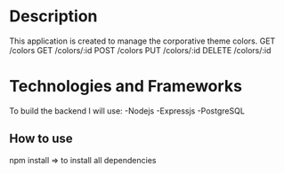# Description

This application is created to manage the corporative theme colors.
GET /colors
GET /colors/:id
POST /colors
PUT /colors/:id
DELETE /colors/:id

# Technologies and Frameworks

To build the backend I will use:
-Nodejs
-Expressjs
-PostgreSQL

## How to use

npm install => to install all dependencies
